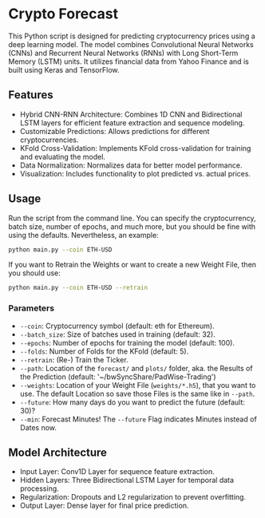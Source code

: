 # Crypto Forecast

This Python script is designed for predicting cryptocurrency prices using a deep learning model. The model combines Convolutional Neural Networks (CNNs) and Recurrent Neural Networks (RNNs) with Long Short-Term Memory (LSTM) units. It utilizes financial data from Yahoo Finance and is built using Keras and TensorFlow.

## Features

- Hybrid CNN-RNN Architecture: Combines 1D CNN and Bidirectional LSTM layers for efficient feature extraction and sequence modeling.
- Customizable Predictions: Allows predictions for different cryptocurrencies.
- KFold Cross-Validation: Implements KFold cross-validation for training and evaluating the model.
- Data Normalization: Normalizes data for better model performance.
- Visualization: Includes functionality to plot predicted vs. actual prices.

## Usage

Run the script from the command line. You can specify the cryptocurrency, batch size, number of epochs, and much more, but you should be fine with using the defaults. Nevertheless, an example:

```bash 
python main.py --coin ETH-USD
```

If you want to Retrain the Weights or want to create a new Weight File, then you should use:

```bash 
python main.py --coin ETH-USD --retrain
```

### Parameters

- `--coin`: Cryptocurrency symbol (default: eth for Ethereum).
- `--batch_size`: Size of batches used in training (default: 32).
- `--epochs`: Number of epochs for training the model (default: 100).
- `--folds`: Number of Folds for the KFold (default: 5).
- `--retrain`: (Re-) Train the Ticker. 
- `--path`: Location of the `forecast/` and `plots/` folder, aka. the Results of the Prediction (default: '~/bwSyncShare/PadWise-Trading')
- `--weights`: Location of your Weight File (`weights/*.h5`), that you want to use. The default Location so save those Files is the same like in `--path`.
- `--future`: How many days do you want to predict the future (default: 30)? 
- `--min`: Forecast Minutes! The `--future` Flag indicates Minutes instead of Dates now.

## Model Architecture

- Input Layer: Conv1D Layer for sequence feature extraction.
- Hidden Layers: Three Bidirectional LSTM Layer for temporal data processing.
- Regularization: Dropouts and L2 regularization to prevent overfitting.
- Output Layer: Dense layer for final price prediction.
